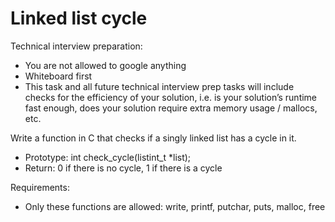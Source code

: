 # Linked list cycle


Technical interview preparation:

* You are not allowed to google anything
* Whiteboard first
* This task and all future technical interview prep tasks will include checks  for the efficiency of your solution, i.e. is your solution’s runtime fast enough,  does your solution require extra memory usage / mallocs, etc.

Write a function in C that checks if a singly linked list has a cycle in it.

* Prototype: int check_cycle(listint_t *list);
* Return: 0 if there is no cycle, 1 if there is a cycle

Requirements:
* Only these functions are allowed: write, printf, putchar, puts, malloc, free